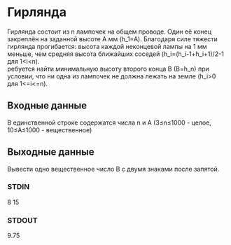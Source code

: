 # Гирлянда
Гирлянда состоит из n лампочек на общем проводе. Один её конец закреплён на заданной высоте A мм (h_1=A). Благодаря силе тяжести гирлянда прогибается: высота каждой неконцевой лампы на 1 мм меньше,
чем средняя высота ближайших соседей (h_i=(h_i-1+h_i+1)/2-1 для 1<i<n).  
ребуется найти минимальную высоту второго конца B (B=h_n) при условии, что ни одна из лампочек не должна лежать на земле (h_i>0 для 1<=i<=n).

## Входные данные
В единственной строке содержатся числа n и A (3≤n≤1000 \- целое, 10≤A≤1000 \- вещественное)

## Выходные данные
Вывести одно вещественное число B с двумя знаками после запятой.

### STDIN
8 15

### STDOUT
9.75
